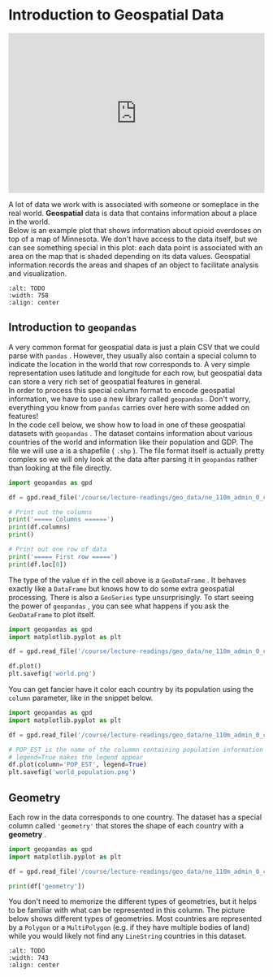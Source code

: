 # Introduction to Geospatial Data

<div style="position: relative; padding-bottom: 62.5%; height: 0;">
    <iframe src="https://www.loom.com/share/10868442f5ff4b85b65788af88780c9c" frameborder="0" webkitallowfullscreen mozallowfullscreen allowfullscreen style="position: absolute; top: 0; left: 0; width: 100%; height: 100%;"></iframe>
</div>

A lot of data we work with is associated with someone or someplace in the real world. **Geospatial** data is data that contains information about a place in the world.  
Below is an example plot that shows information about opioid overdoses on top of a map of Minnesota. We don't have access to the data itself, but we can see something special in this plot: each data point is associated with an area on the map that is shaded depending on its data values. Geospatial information records the areas and shapes of an object to facilitate analysis and visualization.  
```{image} https://static.us.edusercontent.com/files/TspGBZsK4hClAyse74W8kJhL
:alt: TODO
:width: 758
:align: center
```

##  Introduction to `geopandas`   

A very common format for geospatial data is just a plain CSV that we could parse with `pandas` . However, they usually also contain a special column to indicate the location in the world that row corresponds to. A very simple representation uses latitude and longitude for each row, but geospatial data can store a very rich set of geospatial features in general.  
In order to process this special column format to encode geospatial information, we have to use a new library called `geopandas` . Don't worry, everything you know from `pandas` carries over here with some added on features!  
In the code cell below, we show how to load in one of these geospatial datasets with `geopandas` . The dataset contains information about various countries of the world and information like their population and GDP. The file we will use a is a shapefile ( `.shp` ). The file format itself is actually pretty complex so we will only look at the data after parsing it in `geopandas` rather than looking at the file directly.  
```py
import geopandas as gpd

df = gpd.read_file('/course/lecture-readings/geo_data/ne_110m_admin_0_countries.shp')

# Print out the columns
print('===== Columns ======')
print(df.columns)
print()

# Print out one row of data
print('===== First row =====')
print(df.loc[0])
```

The type of the value `df` in the cell above is a `GeoDataFrame` . It behaves exactly like a `DataFrame` but knows how to do some extra geospatial processing. There is also a `GeoSeries` type unsurprisingly. To start seeing the power of `geopandas` , you can see what happens if you ask the `GeoDataFrame` to plot itself.  
```py
import geopandas as gpd
import matplotlib.pyplot as plt

df = gpd.read_file('/course/lecture-readings/geo_data/ne_110m_admin_0_countries.shp')

df.plot()
plt.savefig('world.png')
```

You can get fancier have it color each country by its population using the `column` parameter, like in the snippet below.  
```py
import geopandas as gpd
import matplotlib.pyplot as plt

df = gpd.read_file('/course/lecture-readings/geo_data/ne_110m_admin_0_countries.shp')

# POP_EST is the name of the colummn containing population information
# legend=True makes the legend appear
df.plot(column='POP_EST', legend=True)
plt.savefig('world_population.png')
```

##  Geometry  

Each row in the data corresponds to one country. The dataset has a special column called `'geometry'` that stores the shape of each country with a **geometry** .  
```py
import geopandas as gpd
import matplotlib.pyplot as plt

df = gpd.read_file('/course/lecture-readings/geo_data/ne_110m_admin_0_countries.shp')

print(df['geometry'])
```

You don't need to memorize the different types of geometries, but it helps to be familiar with what can be represented in this column. The picture below shows different types of geometries. Most countries are represented by a `Polygon` or a `MultiPolygon` (e.g. if they have multiple bodies of land) while you would likely not find any `LineString` countries in this dataset.  
```{image} https://static.us.edusercontent.com/files/ssqySbFc6tlA3yol8wiEz6pC
:alt: TODO
:width: 743
:align: center
```

 

